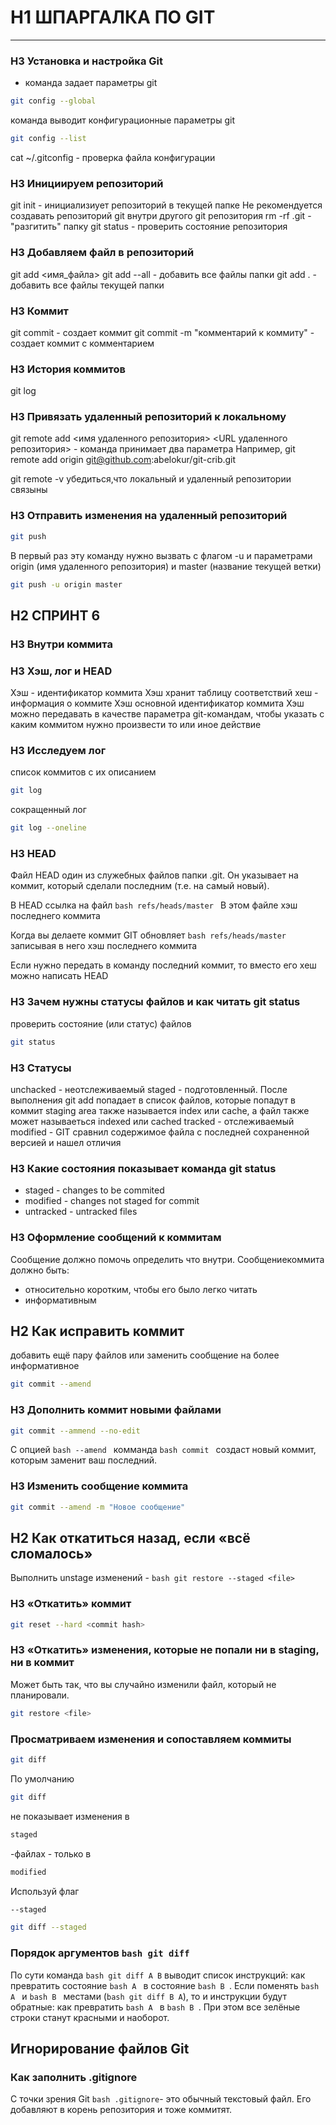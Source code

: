 # H1 ШПАРГАЛКА ПО GIT
---
### H3 Установка и настройка Git
- команда задает параметры git
```bash
git config --global
```
команда выводит конфигурационные параметры git
```bash
git config --list
```
cat ~/.gitconfig - проверка файла конфигурации

### H3 Инициируем репозиторий
git init - инициализиует репозиторий в текущей папке
Не рекомендуется создавать репозиторий git внутри другого git репозитория
rm -rf .git - "разгитить" папку
git status - проверить состояние репозитория

### H3 Добавляем файл в репозиторий
git add <имя_файла>
git add --all - добавить все файлы папки
git add . - добавить все файлы текущей папки

### H3 Коммит
git commit - создает коммит
git commit -m "комментарий к коммиту" - создает коммит с комментарием

### H3 История коммитов
git log

### H3 Привязать удаленный репозиторий к локальному
git remote add <имя удаленного репозитория> <URL удаленного репозитория> - команда принимает два параметра 
Например, git remote add origin git@github.com:abelokur/git-crib.git

git remote -v убедиться,что локальный и удаленный репозитории связыны

### H3 Отправить изменения на удаленный репозиторий
```bash
git push
```
В первый раз эту команду нужно вызвать с флагом -u и параметрами origin (имя удаленного репозитория) и master (название текущей ветки)
```bash
git push -u origin master
```

## H2 СПРИНТ 6
### H3 Внутри коммита
### H3 Хэш, лог и HEAD
Хэш - идентификатор коммита
Хэш хранит таблицу соответствий хеш - информация о коммите
Хэш основной идентификатор коммита
Хэш можно передавать в качестве параметра git-командам, чтобы указать с каким коммитом нужно произвести то или иное действие

### H3 Исследуем лог
список коммитов с их описанием
```bash
git log
```
сокращенный лог
```bash
git log --oneline
```

### H3 HEAD
Файл HEAD один из служебных файлов папки .git. Он указывает на коммит, который сделали последним (т.е. на самый новый).

В HEAD ссылка на файл ```bash refs/heads/master ```
В этом файле хэш последнего коммита

Когда вы делаете коммит GIT обновляет ```bash refs/heads/master ``` записывая в него хэш последнего коммита

Если нужно передать в команду последний коммит, то вместо его хеш можно написать HEAD

### H3 Зачем нужны статусы файлов и как читать git status

проверить состояние (или статус) файлов
```bash
git status
```

### H3 Статусы

unchacked - неотслеживаемый
staged - подготовленный. После выполнения git add попадает в список файлов, которые попадут в коммит
staging area также называется index или cache, а файл также может называеться indexed или cached
tracked - отслеживаемый
modified - GIT сравнил содержимое файла с последней сохраненной версией и нашел отличия

### H3 Какие состояния показывает команда git status
- staged - changes to be commited
- modified - changes not staged for commit
- untracked - untracked files

### H3 Оформление сообщений к коммитам

Сообщение должно помочь определить что внутри.
Сообщениекоммита должно быть:
- относительно коротким, чтобы его было легко читать
- информативным

## H2 Как исправить коммит
добавить ещё пару файлов или заменить сообщение на более информативное
```bash
git commit --amend
```

### H3 Дополнить коммит новыми файлами
```bash
git commit --ammend --no-edit
```

С опцией ```bash --amend ``` комманда ```bash commit ``` создаст новый коммит, которым заменит ваш последний.

### H3 Изменить сообщение коммита
```bash
git commit --amend -m "Новое сообщение"
```

## H2 Как откатиться назад, если «всё сломалось»

Выполнить unstage изменений - ```bash git restore --staged <file> ```

### H3 «Откатить» коммит
```bash
git reset --hard <commit hash>
```

### H3 «Откатить» изменения, которые не попали ни в staging, ни в коммит

Может быть так, что вы случайно изменили файл, который не планировали.

```bash
git restore <file>
```

### Просматриваем изменения и сопоставляем коммиты

```bash
git diff
```

По умолчанию 
```bash 
git diff
```
не показывает изменения в 
```bash
staged
```
-файлах - только в
```bash
modified
```
Используй флаг
```bash
--staged
```
```bash
git diff --staged
```

### Порядок аргументов ```bash git diff ```
По сути команда ```bash git diff A B``` выводит список инструкций: как превратить состояние ```bash A ``` в состояние ```bash B ```.
Если поменять ```bash A ``` и ```bash B ``` местами (```bash git diff B A```), то и инструкции будут обратные: как превратить ```bash A ``` в ```bash B ```. При этом все зелёные строки станут красными и наоборот.

## Игнорирование файлов Git

### Как заполнить .gitignore
С точки зрения Git ```bash .gitignore```- это обычный текстовый файл. Его добавляют в корень репозитория и тоже коммитят.

